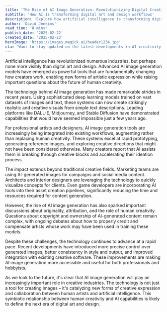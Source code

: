 ```yaml
---
title: 'The Rise of AI Image Generation: Revolutionizing Digital Creativity'
subtitle: 'How AI is transforming digital art and design workflows'
description: 'Explore how artificial intelligence is transforming digital art and design through advanced image generation capabilities, enabling new forms of creative expression while raising important questions about the future of human creativity.'
author: 'David Jenkins'
read_time: '8 mins'
publish_date: '2025-02-22'
created_date: '2025-02-23'
heroImage: 'https://images.magick.ai/header1234.jpg'
cta: 'Want to stay updated on the latest developments in AI creativity and digital innovation? Follow us on LinkedIn for exclusive insights and analysis from industry experts shaping the future of technology.'
---
```


Artificial intelligence has revolutionized numerous industries, but perhaps none more visibly than digital art and design. Advanced AI image generation models have emerged as powerful tools that are fundamentally changing how creators work, enabling new forms of artistic expression while raising important questions about the future of human creativity.

The technology behind AI image generation has made remarkable strides in recent years. Using sophisticated deep learning models trained on vast datasets of images and text, these systems can now create strikingly realistic and creative visuals from simple text descriptions. Leading platforms like DALL-E, Midjourney, and Stable Diffusion have demonstrated capabilities that would have seemed impossible just a few years ago.

For professional artists and designers, AI image generation tools are increasingly being integrated into existing workflows, augmenting rather than replacing human creativity. These systems excel at rapid prototyping, generating reference images, and exploring creative directions that might not have been considered otherwise. Many creators report that AI assists them in breaking through creative blocks and accelerating their ideation process.

The impact extends beyond traditional creative fields. Marketing teams are using AI-generated images for campaigns and social media content. Architects and interior designers are leveraging the technology to quickly visualize concepts for clients. Even game developers are incorporating AI tools into their asset creation pipelines, significantly reducing the time and resources required for content generation.

However, the rise of AI image generation has also sparked important discussions about originality, attribution, and the role of human creativity. Questions about copyright and ownership of AI-generated content remain complex, with ongoing debates about how to properly credit and compensate artists whose work may have been used in training these models.

Despite these challenges, the technology continues to advance at a rapid pace. Recent developments have introduced more precise control over generated images, better consistency in style and output, and improved integration with existing creative software. These improvements are making AI image generation more accessible and useful for both professionals and hobbyists.

As we look to the future, it's clear that AI image generation will play an increasingly important role in creative industries. The technology is not just a tool for creating images – it's catalyzing new forms of creative expression and collaboration between human artists and artificial intelligence. This symbiotic relationship between human creativity and AI capabilities is likely to define the next era of digital art and design.
